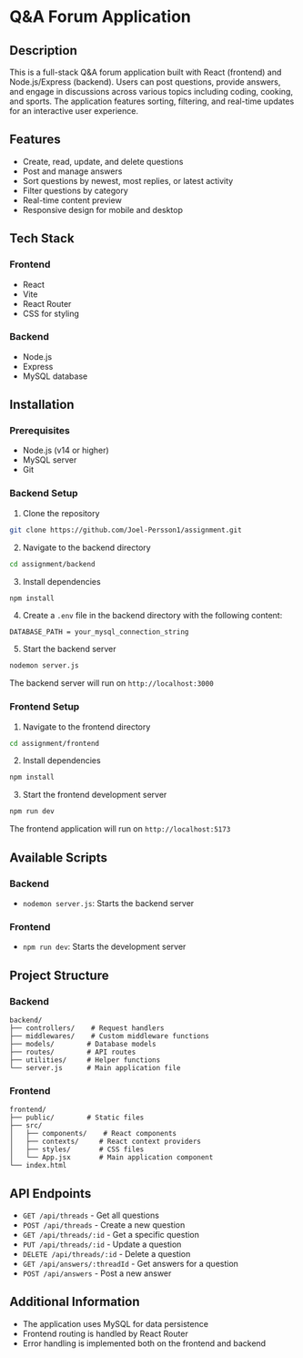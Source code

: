 # Q&A Forum Application

## Description

This is a full-stack Q&A forum application built with React (frontend) and Node.js/Express (backend). Users can post questions, provide answers, and engage in discussions across various topics including coding, cooking, and sports. The application features sorting, filtering, and real-time updates for an interactive user experience.

## Features

- Create, read, update, and delete questions
- Post and manage answers
- Sort questions by newest, most replies, or latest activity
- Filter questions by category
- Real-time content preview
- Responsive design for mobile and desktop

## Tech Stack

### Frontend

- React
- Vite
- React Router
- CSS for styling

### Backend

- Node.js
- Express
- MySQL database

## Installation

### Prerequisites

- Node.js (v14 or higher)
- MySQL server
- Git

### Backend Setup

1. Clone the repository

```bash
git clone https://github.com/Joel-Persson1/assignment.git
```

2. Navigate to the backend directory

```bash
cd assignment/backend
```

3. Install dependencies

```bash
npm install
```

4. Create a `.env` file in the backend directory with the following content:

```
DATABASE_PATH = your_mysql_connection_string
```

5. Start the backend server

```bash
nodemon server.js
```

The backend server will run on `http://localhost:3000`

### Frontend Setup

1. Navigate to the frontend directory

```bash
cd assignment/frontend
```

2. Install dependencies

```bash
npm install
```

3. Start the frontend development server

```bash
npm run dev
```

The frontend application will run on `http://localhost:5173`

## Available Scripts

### Backend

- `nodemon server.js`: Starts the backend server

### Frontend

- `npm run dev`: Starts the development server

## Project Structure

### Backend

```
backend/
├── controllers/    # Request handlers
├── middlewares/    # Custom middleware functions
├── models/        # Database models
├── routes/        # API routes
├── utilities/     # Helper functions
└── server.js      # Main application file
```

### Frontend

```
frontend/
├── public/        # Static files
├── src/
│   ├── components/    # React components
│   ├── contexts/     # React context providers
│   ├── styles/       # CSS files
│   └── App.jsx       # Main application component
└── index.html
```

## API Endpoints

- `GET /api/threads` - Get all questions
- `POST /api/threads` - Create a new question
- `GET /api/threads/:id` - Get a specific question
- `PUT /api/threads/:id` - Update a question
- `DELETE /api/threads/:id` - Delete a question
- `GET /api/answers/:threadId` - Get answers for a question
- `POST /api/answers` - Post a new answer

## Additional Information

- The application uses MySQL for data persistence
- Frontend routing is handled by React Router
- Error handling is implemented both on the frontend and backend
